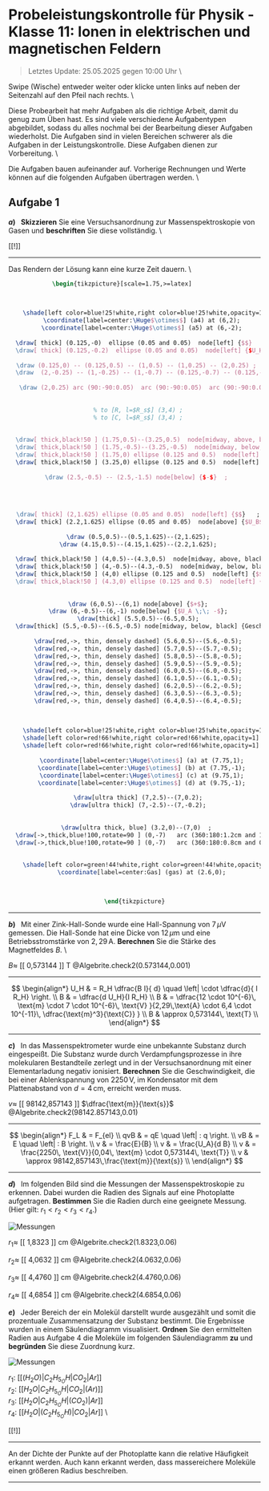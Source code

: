 <!--
version:  0.0.1

language: de

@style
input {
    text-align: center;
}

.flex-container {
    display: flex;
    flex-wrap: wrap;
    align-items: stretch;
    gap: 20px;
}

.flex-child {
    flex: 1;
    min-width: 350px;
    margin-right: 20px;
}

@media (max-width: 400px) {
    .flex-child {
        flex: 100%;
        margin-right: 0;
    }
}
@end

formula: \carry   \textcolor{red}{\scriptsize #1}
formula: \digit   \rlap{\carry{#1}}\phantom{#2}#2
formula: \permil  \text{‰}

import: https://raw.githubusercontent.com/liaTemplates/algebrite/master/README.md
import: https://raw.githubusercontent.com/LiaTemplates/Tikz-Jax/main/README.md
import: https://raw.githubusercontent.com/LiaTemplates/mermaid_template/0.1.4/README.md

script: https://cdn.jsdelivr.net/gh/LiaTemplates/Tikz-Jax@main/dist/index.js

-->

# Probeleistungskontrolle für Physik - Klasse 11: Ionen in elektrischen und magnetischen Feldern

> Letztes Update: 25.05.2025 gegen 10:00 Uhr \

Swipe (Wische) entweder weiter oder klicke unten links auf neben der Seitenzahl auf den Pfeil nach rechts. \


Diese Probearbeit hat mehr Aufgaben als die richtige Arbeit, damit du genug zum Üben hast. Es sind viele verschiedene Aufgabentypen abgebildet, sodass du alles nochmal bei der Bearbeitung dieser Aufgaben wiederholst. Die Aufgaben sind in vielen Bereichen schwerer als die Aufgaben in der Leistungskontrolle. Diese Aufgaben dienen zur Vorbereitung. \

Die Aufgaben bauen aufeinander auf. Vorherige Rechnungen und Werte können auf die folgenden Aufgaben übertragen werden. \



## Aufgabe 1



__$a)\;\;$__ **Skizzieren** Sie eine Versuchsanordnung zur Massenspektroskopie von Gasen und **beschriften** Sie diese vollständig. \




[[!]]
<script>true</script>
************

Das Rendern der Lösung kann eine kurze Zeit dauern. \

<center>

```latex  @tikz
\begin{tikzpicture}[scale=1.75,>=latex]       

  
  
    \shade[left color=blue!25!white,right color=blue!25!white,opacity=1] (5.5,-2.5) -- (5.5,2.5) -- (6.5,2.5) -- (6.5,-2.5) -- (5.5,-2.5)    ;
    \coordinate[label=center:\Huge$\otimes$] (a4) at (6,2);
    \coordinate[label=center:\Huge$\otimes$] (a5) at (6,-2);
  
  \draw[ thick] (0.125,-0)  ellipse (0.05 and 0.05)  node[left] {$$}   ;
  \draw[ thick] (0.125,-0.2)  ellipse (0.05 and 0.05)  node[left] {$U_H$}   ;
  
  \draw (0.125,0) -- (0.125,0.5) -- (1,0.5) -- (1,0.25) -- (2,0.25) ; 
  \draw  (2,-0.25) -- (1,-0.25) -- (1,-0.7) -- (0.125,-0.7) -- (0.125,-0.2) ;
  
   \draw (2,0.25) arc (90:-90:0.05)  arc (90:-90:0.05)  arc (90:-90:0.05)  arc (90:-90:0.05)  arc (90:-90:0.05) node[below, black] {Heizspule} ;
   
  
  % to [R, l=$R_s$] (3,4) ;
  % to [C, l=$R_s$] (3,4) ;
  
  
  \draw[ thick,black!50 ] (1.75,0.5)--(3.25,0.5)  node[midway, above, black] {}   ;
  \draw[ thick,black!50 ] (1.75,-0.5)--(3.25,-0.5)  node[midway, below, black] {Wehnelt-Zylinder}   ;
  \draw[ thick,black!50 ] (1.75,0) ellipse (0.125 and 0.5)  node[left] {$$}   ;
  \draw[ thick,black!50 ] (3.25,0) ellipse (0.125 and 0.5)  node[left] {$$}   ;
   
  \draw (2.5,-0.5) -- (2.5,-1.5) node[below] {$-$}  ; 
  
  
  
  
  \draw[ thick] (2,1.625) ellipse (0.05 and 0.05)  node[left] {$$}   ;
  \draw[ thick] (2.2,1.625) ellipse (0.05 and 0.05)  node[above] {$U_B$}   ;
  
  \draw (0.5,0.5)--(0.5,1.625)--(2,1.625);
  \draw (4.15,0.5)--(4.15,1.625)--(2.2,1.625);
  
  \draw[ thick,black!50 ] (4,0.5)--(4.3,0.5)  node[midway, above, black] {}   ;
  \draw[ thick,black!50 ] (4,-0.5)--(4.3,-0.5)  node[midway, below, black] {Ringanode}   ;
  \draw[ thick,black!50 ] (4,0) ellipse (0.125 and 0.5)  node[left] {$$}   ;
  \draw[ thick,black!50 ] (4.3,0) ellipse (0.125 and 0.5)  node[left] {$$}   ;
  
  
  \draw (6,0.5)--(6,1) node[above] {$+$};
  \draw (6,-0.5)--(6,-1) node[below] {$U_A \;\; -$};
  \draw[thick] (5.5,0.5)--(6.5,0.5);
  \draw[thick] (5.5,-0.5)--(6.5,-0.5) node[midway, below, black] {Geschwindigkeitsfilter};
  
  \draw[red,->, thin, densely dashed] (5.6,0.5)--(5.6,-0.5);
  \draw[red,->, thin, densely dashed] (5.7,0.5)--(5.7,-0.5);
  \draw[red,->, thin, densely dashed] (5.8,0.5)--(5.8,-0.5);
  \draw[red,->, thin, densely dashed] (5.9,0.5)--(5.9,-0.5);
  \draw[red,->, thin, densely dashed] (6.0,0.5)--(6.0,-0.5);
  \draw[red,->, thin, densely dashed] (6.1,0.5)--(6.1,-0.5);
  \draw[red,->, thin, densely dashed] (6.2,0.5)--(6.2,-0.5);
  \draw[red,->, thin, densely dashed] (6.3,0.5)--(6.3,-0.5);
  \draw[red,->, thin, densely dashed] (6.4,0.5)--(6.4,-0.5);
  
   
  
    \shade[left color=blue!25!white,right color=blue!25!white,opacity=1] (7,-2.5) -- (7,2.5) -- (11,2.5) -- (11,-2.5) -- (7,-2.5)    ; 
    \shade[left color=red!66!white,right color=red!66!white,opacity=1] (7,0.2) -- (7,2.5) -- (7.1,2.5) -- (7.1,0.2) -- (7,0.2)    ; 
    \shade[left color=red!66!white,right color=red!66!white,opacity=1] (7,-0.2) -- (7,-2.5) -- (7.1,-2.5) node[midway, below, black] {Photoplatte} -- (7.1,-0.2) -- (7,-0.2)    ; 
  
    \coordinate[label=center:\Huge$\otimes$] (a) at (7.75,1);
    \coordinate[label=center:\Huge$\otimes$] (b) at (7.75,-1);
    \coordinate[label=center:\Huge$\otimes$] (c) at (9.75,1);
    \coordinate[label=center:\Huge$\otimes$] (d) at (9.75,-1);
  
  \draw[ultra thick] (7,2.5)--(7,0.2);
  \draw[ultra thick] (7,-2.5)--(7,-0.2);
  
  
  \draw[ultra thick, blue] (3.2,0)--(7,0)  ; 
  \draw[->,thick,blue!100,rotate=90 ] (0,-7)   arc (360:180:1.2cm and 1.2cm)    node[midway,right] {$1.$}   ;
  \draw[->,thick,blue!100,rotate=90 ] (0,-7)   arc (360:180:0.8cm and 0.8cm)    node[above right] {$2.$}   ;
  
  
    \shade[left color=green!44!white,right color=green!44!white,opacity=1] (2.25,-0.35) -- (2.25,0.35) -- (3,0.35) -- (3,-0.35) -- (2.25,-0.35)    ; 
    \coordinate[label=center:Gas] (gas) at (2.6,0);
  


\end{tikzpicture}
```

</center>

************




__$b)\;\;$__ Mit einer Zink-Hall-Sonde wurde eine Hall-Spannung von $7\,\mu$V gemessen. Die Hall-Sonde hat eine Dicke von $12\,\mu$m und eine Betriebsstromstärke von $2,29\,$A. **Berechnen** Sie die Stärke des Magnetfeldes $B$.  \


<!-- data-solution-button="3" -->
$B \approx$ [[  0,573144  ]] T
@Algebrite.check2(0.573144,0.001)
***********
$$
\begin{align*}
  U_H & = R_H \dfrac{B I}{ d} \quad \left| \cdot \dfrac{d}{ I R_H}  \right. \\
  B & =  \dfrac{d U_H}{I R_H}   \\
  B & =  \dfrac{12 \cdot 10^{-6}\, \text{m}  \cdot 7 \cdot 10^{-6}\, \text{V} }{2,29\,\text{A} \cdot 6,4 \cdot 10^{-11}\, \dfrac{\text{m}^3}{\text{C}}  } \\
  B & \approx  0,573144\, \text{T}  \\
\end{align*}
$$

***********


__$c)\;\;$__ In das Massenspektrometer wurde eine unbekannte Substanz durch eingespeißt. Die Substanz wurde durch Verdampfungsprozesse in ihre molekularen Bestandteile zerlegt und in der Versuchsanordnung mit einer Elementarladung negativ ionisiert. **Berechnen** Sie die Geschwindigkeit, die bei einer Ablenkspannung von $2250\,$V, im Kondensator mit dem Plattenabstand von $d=4\,$cm, erreicht werden muss.



<!-- data-solution-button="3" -->
$v \approx$ [[  98142,857143  ]] $\dfrac{\text{m}}{\text{s}}$
@Algebrite.check2(98142.857143,0.01)
***********
$$
\begin{align*}
  F_L & = F_{el} \\
  qvB & = qE  \quad \left| : q  \right.  \\
  vB & = E  \quad \left| : B  \right.  \\
  v & = \frac{E}{B} \\
  v & = \frac{U_A}{d B} \\ 
  v & = \frac{2250\, \text{V}}{0,04\, \text{m} \cdot 0,573144\, \text{T}} \\  
  v & \approx 98142,857143\,\frac{\text{m}}{\text{s}} \\  
\end{align*}
$$

***********






__$d)\;\;$__ Im folgenden Bild sind die Messungen der Massenspektroskopie zu erkennen. Dabei wurden die Radien des Signals auf eine Photoplatte aufgetragen. **Bestimmen** Sie die Radien durch eine geeignete Messung. (Hier gilt: $r_1 < r_2 < r_3 < r_4$.)


![Messungen](https://bildung-bedeutet-freiheit.de/Messung.jpg)

<!-- data-solution-button="3" -->
$r_1 \approx$ [[ 1,8323 ]] cm 
@Algebrite.check2(1.8323,0.06)

<!-- data-solution-button="3" -->
$r_2 \approx$ [[ 4,0632 ]] cm
@Algebrite.check2(4.0632,0.06)

<!-- data-solution-button="3" -->
$r_3 \approx$ [[ 4,4760 ]] cm
@Algebrite.check2(4.4760,0.06)

<!-- data-solution-button="3" -->
$r_4 \approx$ [[ 4,6854 ]] cm
@Algebrite.check2(4.6854,0.06)




__$e)\;\;$__ Jeder Bereich der ein Molekül darstellt wurde ausgezählt und somit die prozentuale Zusammensatzung der Substanz bestimmt. Die Ergebnisse wurden in einem Säulendiagramm visualisiert. **Ordnen** Sie den ermittelten Radien aus Aufgabe 4 die Moleküle im folgenden Säulendiagramm **zu** und **begründen** Sie diese Zuordnung kurz.


![Messungen](https://bildung-bedeutet-freiheit.de/Messung2.jpg)

<!-- data-solution-button="3" -->
$r_1:$ [[($H_2O$)|$C_2H_5_OH$|$CO_2$|$Ar$]] \
$r_2:$ [[$H_2O$|$C_2H_5_OH$|$CO_2$|($Ar$)]] \
$r_3:$ [[$H_2O$|$C_2H_5_OH$|($CO_2$)|$Ar$]] \
$r_4:$ [[$H_2O$|($C_2H_5_OH$)|$CO_2$|$Ar$]] \


[[!]]
<script>true</script>
***********
 An der Dichte der Punkte auf der Photoplatte kann die relative Häufigkeit erkannt werden. Auch kann erkannt werden, dass massereichere Moleküle einen größeren Radius beschreiben.
***********


